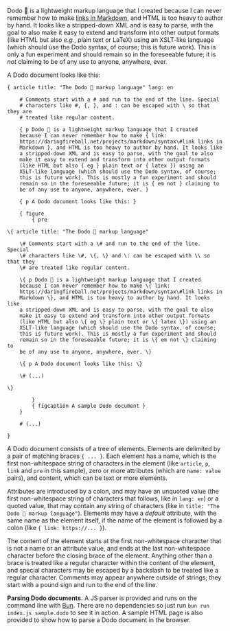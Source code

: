 Dodo 🦤 is a lightweight markup language that I created because I can never remember how to make [links in
Markdown](https://daringfireball.net/projects/markdown/syntax#link), and HTML is too heavy to author by
hand. It looks like a stripped-down XML and is easy to parse, with the goal to also make it easy to
extend and transform into other output formats (like HTML but also _e.g._, plain text or LaTeX) using an
XSLT-like language (which should use the Dodo syntax, of course; this is future work). This is only a fun
experiment and should remain so in the foreseeable future; it is _not_ claiming to be of any use to anyone,
anywhere, ever.

A Dodo document looks like this:

```
{ article title: "The Dodo 🦤 markup language" lang: en

    # Comments start with a # and run to the end of the line. Special
    # characters like #, {, }, and : can be escaped with \ so that they are
    # treated like regular content.

    { p Dodo 🦤 is a lightweight markup language that I created
    because I can never remember how to make { link:
    https://daringfireball.net/projects/markdown/syntax\#link links in
    Markdown }, and HTML is too heavy to author by hand. It looks like
    a stripped-down XML and is easy to parse, with the goal to also
    make it easy to extend and transform into other output formats
    (like HTML but also { eg } plain text or { latex }) using an
    XSLT-like language (which should use the Dodo syntax, of course;
    this is future work). This is mostly a fun experiment and should
    remain so in the foreseeable future; it is { em not } claiming to
    be of any use to anyone, anywhere, ever. }

    { p A Dodo document looks like this: }

    { figure
        { pre

\{ article title: "The Dodo 🦤 markup language"

    \# Comments start with a \# and run to the end of the line. Special
    \# characters like \#, \{, \} and \: can be escaped with \\ so that they
    \# are treated like regular content.

    \{ p Dodo 🦤 is a lightweight markup language that I created
    because I can never remember how to make \{ link:
    https://daringfireball.net/projects/markdown/syntax\#link links in
    Markdown \}, and HTML is too heavy to author by hand. It looks like
    a stripped-down XML and is easy to parse, with the goal to also
    make it easy to extend and transform into other output formats
    (like HTML but also \{ eg \} plain text or \{ latex \}) using an
    XSLT-like language (which should use the Dodo syntax, of course;
    this is future work). This is mostly a fun experiment and should
    remain so in the foreseeable future; it is \{ em not \} claiming to
    be of any use to anyone, anywhere, ever. \}

    \{ p A Dodo document looks like this: \}

    \# (...)

\}

        }
        { figcaption A sample Dodo document }
    }

    # (...)

}
```

A Dodo document consists of a tree of elements. Elements are delimited by a pair of matching braces
`{ ... }`. Each element has a name, which is the first non-whitespace string of characters in the element
(like `article`, `p`, `link` and `pre` in this sample), zero or more attributes (which are `name: value`
pairs), and content, which can be text or more elements.

Attributes are introduced by a colon, and may have an unquoted value (the first non-whitespace string of
characters that follows, like in `lang: en`) or a quoted value, that may contain any string of characters
(like in `title: "The Dodo 🦤 markup language"`). Elements may have a _default_ attribute, with the same
name as the element itself, if the name of the element is followed by a colon (like
`{ link: https://... }`).

The content of the element starts at the first non-whitespace character that is not a name or an attribute
value, and ends at the last non-whitespace character before the closing brace of the element. Anything
other than a brace is treated like a regular character within the content of the element, and special
characters may be escaped by a backslash to be treated like a regular character. Comments may appear
anywhere outside of strings; they start with a pound sign and run to the end of the line.

**Parsing Dodo documents.** A JS parser is provided and runs on the command line with [Bun](bun.sh).
There are no dependencies so just run `bun run index.js sample.dodo` to see it in action. A sample HTML
page is also provided to show how to parse a Dodo document in the browser.
